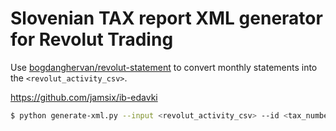 # Slovenian TAX report XML generator for Revolut Trading

Use [bogdanghervan/revolut-statement](https://github.com/bogdanghervan/revolut-statement) to convert monthly statements into the `<revolut_activity_csv>`.

https://github.com/jamsix/ib-edavki

```bash
$ python generate-xml.py --input <revolut_activity_csv> --id <tax_number> --name <name> --surname <last_name> --year <year>
```